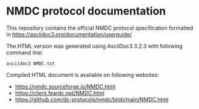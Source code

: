# NMDC protocol documentation

This repository contains the official NMDC protocol specification formatted in https://asciidoc3.org/documentation/userguide/

The HTML version was generated using AsciiDoc3 3.2.3 with following command line:

```
asciidoc3 NMDC.txt
```

Compiled HTML document is available on following websites:

* https://nmdc.sourceforge.io/NMDC.html
* https://client.feardc.net/NMDC.html
* https://github.com/dc-protocols/nmdc/blob/main/NMDC.html